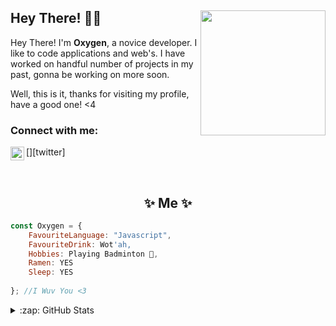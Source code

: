 ## Hey There! 👋🏼 <img align="right" src="https://cdn.discordapp.com/attachments/846799489024000010/915676020852551700/48992812-AF14-4A19-9E77-912B0EDF3605.jpgv=4" width="200" />

Hey There! I'm **Oxygen**, a novice developer. I like to code applications and web's. I have worked on handful number of projects in my past, gonna be working on more soon.

Well, this is it, thanks for visiting my profile, have a good one! <4


### Connect with me:

[<img align="left" alt="YouTubeOxygen | Twitter" width="22px" src="https://cdn.jsdelivr.net/npm/simple-icons@v3/icons/twitter.svg" />][twitter]

<br />

<h2 align="center"> ✨ Me ✨</h2>

```js
const Oxygen = {
    FavouriteLanguage: "Javascript",
    FavouriteDrink: Wot'ah,
    Hobbies: Playing Badminton 🏸,
    Ramen: YES
    Sleep: YES
          
}; //I Wuv You <3
```
  
<details>
  <summary>:zap: GitHub Stats</summary>

  <img align="left" alt="Oxygen's GitHub Stats" src="https://github-readme-stats.vercel.app/api?username=OxygenYouTube&show_icons=true&hide_border=true" />
